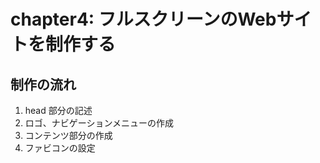 # chapter4: フルスクリーンのWebサイトを制作する

## 制作の流れ

1. head 部分の記述
2. ロゴ、ナビゲーションメニューの作成
3. コンテンツ部分の作成
4. ファビコンの設定
